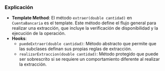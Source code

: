 ### Explicación

- **Template Method**: El método `extraer(double cantidad)` en `CuentaBancaria` es el template. Este método define el flujo general para realizar una extracción, que incluye la verificación de disponibilidad y la ejecución de la operación.
- **Hooks**:
    - `puedeExtraer(double cantidad)`: Método abstracto que permite que las subclases definan sus propias reglas de extracción.
    - `realizarExtraccion(double cantidad)`: Método protegido que puede ser sobrescrito si se requiere un comportamiento diferente al realizar la extracción.
